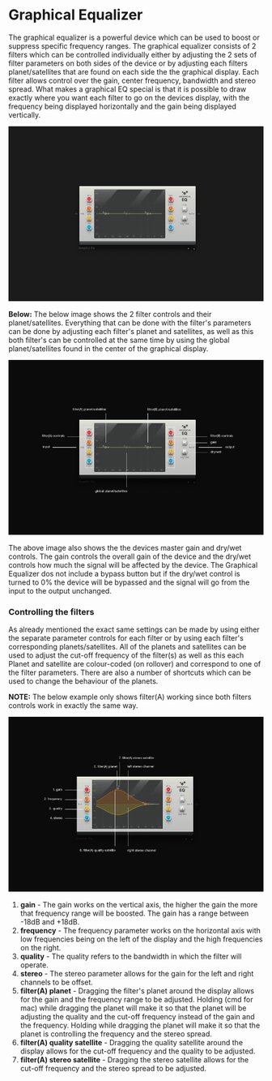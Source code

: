 # Graphical Equalizer

The graphical equalizer is a powerful device which can be used to boost
or suppress specific frequency ranges. The graphical equalizer consists
of 2 filters which can be controlled individually either by adjusting
the 2 sets of filter parameters on both sides of the device or by
adjusting each filters planet/satellites that are found on each side the
the graphical display. Each filter allows control over the gain, center
frequency, bandwidth and stereo spread. What makes a graphical EQ
special is that it is possible to draw exactly where you want each
filter to go on the devices display, with the frequency being displayed
horizontally and the gain being displayed vertically.

![/images/eq1.png](/images/eq1.png
"/images/eq1.png")

**Below:** The below image shows the 2 filter controls and their
planet/satellites. Everything that can be done with the filter's
parameters can be done by adjusting each filter's planet and satellites,
as well as this both filter's can be controlled at the same time by
using the global planet/satellites found in the center of the graphical
display.

![/images/eq2.png](/images/eq2.png
"/images/eq2.png")

The above image also shows the the devices master gain and dry/wet
controls. The gain controls the overall gain of the device and the
dry/wet controls how much the signal will be affected by the device. The
Graphical Equalizer dos not include a bypass button but if the dry/wet
control is turned to 0% the device will be bypassed and the signal will
go from the input to the output unchanged.

### Controlling the filters

As already mentioned the exact same settings can be made by using either
the separate parameter controls for each filter or by using each
filter's corresponding planets/satellites. All of the planets and
satellites can be used to adjust the cut-off frequency of the filter(s)
as well as this each Planet and satellite are colour-coded (on rollover)
and correspond to one of the filter parameters. There are also a number
of shortcuts which can be used to change the behaviour of the planets.

**NOTE:** The below example only shows filter(A) working since both
filters controls work in exactly the same way.

![/images/eq\_wave2.png](/images/eq_wave2.png
"/images/eq_wave2.png")

1.  **gain** - The gain works on the vertical axis, the higher the gain
    the more that frequency range will be boosted. The gain has a range
    between -18dB and +18dB.
2.  **frequency** - The frequency parameter works on the horizontal axis
    with low frequencies being on the left of the display and the high
    frequencies on the right.
3.  **quality** - The quality refers to the bandwidth in which the
    filter will operate.
4.  **stereo** - The stereo parameter allows for the gain for the left
    and right channels to be offset.
5.  **filter(A) planet** - Dragging the filter's planet around the
    display allows for the gain and the frequency range to be adjusted.
    Holding <ctrl> (cmd for mac) while dragging the planet will make it
    so that the planet will be adjusting the quality and the cut-off
    frequency instead of the gain and the frequency. Holding <shift>
    while dragging the planet will make it so that the planet is
    controlling the frequency and the stereo spread.
6.  **filter(A) quality satellite** - Dragging the quality satellite
    around the display allows for the cut-off frequency and the quality
    to be adjusted.
7.  **filter(A) stereo satellite** - Dragging the stereo satellite
    allows for the cut-off frequency and the stereo spread to be
    adjusted.
